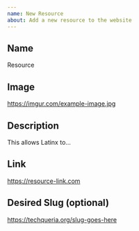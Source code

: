 ```yaml
---
name: New Resource
about: Add a new resource to the website
---
```


## Name

Resource

## Image

https://imgur.com/example-image.jpg

## Description

This allows Latinx to...

## Link

https://resource-link.com

## Desired Slug (optional)

https://techqueria.org/slug-goes-here
